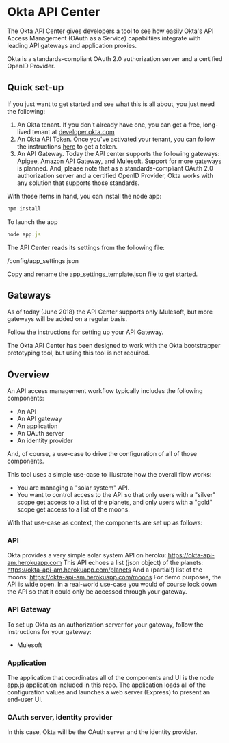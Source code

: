 # Okta API Center

The Okta API Center gives developers a tool to see how easily Okta's API Access Management (OAuth as a Service) capabiltiies integrate with leading API gateways and application proxies.

Okta is a standards-compliant OAuth 2.0 authorization server and a certified OpenID Provider.

## Quick set-up

If you just want to get started and see what this is all about, you just need the following:

1. An Okta tenant. If you don't already have one, you can get a free, long-lived tenant at [developer.okta.com](https://developer.okta.com/signup/)
2. An Okta API Token. Once you've activated your tenant, you can follow the instructions [here](https://developer.okta.com/docs/api/getting_started/getting_a_token) to get a token.
3. An API Gateway. Today the API center supports the following gateways: Apigee, Amazon API Gateway, and Mulesoft. Support for more gateways is planned. And, please note that as a standards-compliant OAuth 2.0 authorization server and a certified OpenID Provider, Okta works with any solution that supports those standards.

With those items in hand, you can install the node app:

```javascript
npm install
```

To launch the app

```javascript
node app.js
```

The API Center reads its settings from the following file:

/config/app_settings.json

Copy and rename the app_settings_template.json file to get started.

## Gateways

As of today (June 2018) the API Center supports only Mulesoft, but more gateways will be added on a regular basis.

Follow the instructions for setting up your API Gateway.

The Okta API Center has been designed to work with the Okta bootstrapper prototyping tool, but using this tool is not required.

## Overview

An API access management workflow typically includes the following components:
* An API
* An API gateway
* An application
* An OAuth server
* An identity provider

And, of course, a use-case to drive the configuration of all of those components.

This tool uses a simple use-case to illustrate how the overall flow works:

* You are managing a "solar system" API.
* You want to control access to the API so that only users with a "silver" scope get access to a list of the planets, and only users with a "gold" scope get access to a list of the moons.

With that use-case as context, the components are set up as follows:

### API
Okta provides a very simple solar system API on heroku: https://okta-api-am.herokuapp.com
This API echoes a list (json object) of the planets: https://okta-api-am.herokuapp.com/planets
And a (partial!) list of the moons: https://okta-api-am.herokuapp.com/moons
For demo purposes, the API is wide open. In a real-world use-case you would of course lock down the API so that it could only be accessed through your gateway.

### API Gateway
To set up Okta as an authorization server for your gateway, follow the instructions for your gateway:
* Mulesoft

### Application
The application that coordinates all of the components and UI is the node app.js application included in this repo. The application loads all of the configuration values and launches a web server (Express) to present an end-user UI.

### OAuth server, identity provider
In this case, Okta will be the OAuth server and the identity provider.